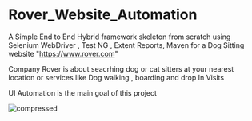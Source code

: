 # Rover_Website_Automation
 
A Simple End to End Hybrid framework skeleton from scratch using Selenium WebDriver , Test NG , Extent Reports, Maven  for a Dog Sitting website "https://www.rover.com"

Company Rover is about seacrhing dog or cat sitters at your nearest location or services like Dog walking , boarding and drop In Visits

 UI Automation is the main goal of this project


 ![compressed](https://user-images.githubusercontent.com/72269385/182207476-1e6a91be-0169-45ad-bb30-c28e1f81c121.png)






